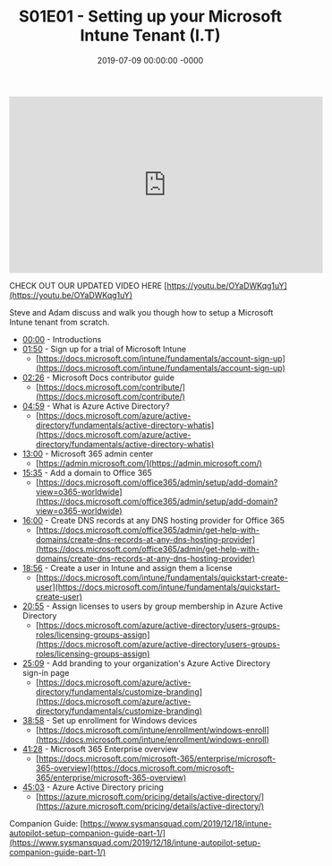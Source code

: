﻿---
layout: post
title: "S01E01 - Setting up your Microsoft Intune Tenant (I.T)"
date: 2019-07-09 00:00:00 -0000
categories:
---

<iframe loading="lazy" width="560" height="315" src="https://www.youtube.com/embed/OkeUN-tdfqs" title="YouTube video player" frameborder="0" allow="accelerometer; autoplay; clipboard-write; encrypted-media; gyroscope; picture-in-picture" allowfullscreen></iframe>

CHECK OUT OUR UPDATED VIDEO HERE [https://youtu.be/OYaDWKqg1uY](https://youtu.be/OYaDWKqg1uY)

Steve and Adam discuss and walk you though how to setup a Microsoft Intune tenant from scratch.

 * [00:00](https://www.youtube.com/watch?v=OkeUN-tdfqs&t=0s) - Introductions
 * [01:50](https://www.youtube.com/watch?v=OkeUN-tdfqs&t=110s) - Sign up for a trial of Microsoft Intune
   - [https://docs.microsoft.com/intune/fundamentals/account-sign-up](https://docs.microsoft.com/intune/fundamentals/account-sign-up)
 * [02:26](https://www.youtube.com/watch?v=OkeUN-tdfqs&t=146s) - Microsoft Docs contributor guide
   - [https://docs.microsoft.com/contribute/](https://docs.microsoft.com/contribute/)
 * [04:59](https://www.youtube.com/watch?v=OkeUN-tdfqs&t=299s) - What is Azure Active Directory?
   - [https://docs.microsoft.com/azure/active-directory/fundamentals/active-directory-whatis](https://docs.microsoft.com/azure/active-directory/fundamentals/active-directory-whatis)
 * [13:00](https://www.youtube.com/watch?v=OkeUN-tdfqs&t=780s) - Microsoft 365 admin center
   - [https://admin.microsoft.com/](https://admin.microsoft.com/)
 * [15:35](https://www.youtube.com/watch?v=OkeUN-tdfqs&t=935s) - Add a domain to Office 365
   - [https://docs.microsoft.com/office365/admin/setup/add-domain?view=o365-worldwide](https://docs.microsoft.com/office365/admin/setup/add-domain?view=o365-worldwide)
 * [16:00](https://www.youtube.com/watch?v=OkeUN-tdfqs&t=960s) - Create DNS records at any DNS hosting provider for Office 365
   - [https://docs.microsoft.com/office365/admin/get-help-with-domains/create-dns-records-at-any-dns-hosting-provider](https://docs.microsoft.com/office365/admin/get-help-with-domains/create-dns-records-at-any-dns-hosting-provider)
 * [18:56](https://www.youtube.com/watch?v=OkeUN-tdfqs&t=1136s) - Create a user in Intune and assign them a license
   - [https://docs.microsoft.com/intune/fundamentals/quickstart-create-user](https://docs.microsoft.com/intune/fundamentals/quickstart-create-user)
 * [20:55](https://www.youtube.com/watch?v=OkeUN-tdfqs&t=1255s) - Assign licenses to users by group membership in Azure Active Directory
   - [https://docs.microsoft.com/azure/active-directory/users-groups-roles/licensing-groups-assign](https://docs.microsoft.com/azure/active-directory/users-groups-roles/licensing-groups-assign)
 * [25:09](https://www.youtube.com/watch?v=OkeUN-tdfqs&t=1509s) - Add branding to your organization's Azure Active Directory sign-in page
   - [https://docs.microsoft.com/azure/active-directory/fundamentals/customize-branding](https://docs.microsoft.com/azure/active-directory/fundamentals/customize-branding)
 * [38:58](https://www.youtube.com/watch?v=OkeUN-tdfqs&t=2338s) - Set up enrollment for Windows devices
   - [https://docs.microsoft.com/intune/enrollment/windows-enroll](https://docs.microsoft.com/intune/enrollment/windows-enroll)
 * [41:28](https://www.youtube.com/watch?v=OkeUN-tdfqs&t=2488s) - Microsoft 365 Enterprise overview
   - [https://docs.microsoft.com/microsoft-365/enterprise/microsoft-365-overview](https://docs.microsoft.com/microsoft-365/enterprise/microsoft-365-overview)
 * [45:03](https://www.youtube.com/watch?v=OkeUN-tdfqs&t=2703s) - Azure Active Directory pricing
   - [https://azure.microsoft.com/pricing/details/active-directory/](https://azure.microsoft.com/pricing/details/active-directory/)

Companion Guide:
[https://www.sysmansquad.com/2019/12/18/intune-autopilot-setup-companion-guide-part-1/](https://www.sysmansquad.com/2019/12/18/intune-autopilot-setup-companion-guide-part-1/)

